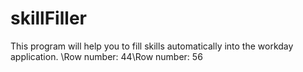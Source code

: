 # skillFiller
This program will help you to fill skills automatically into the workday application.
\Row number: 44\Row number: 56